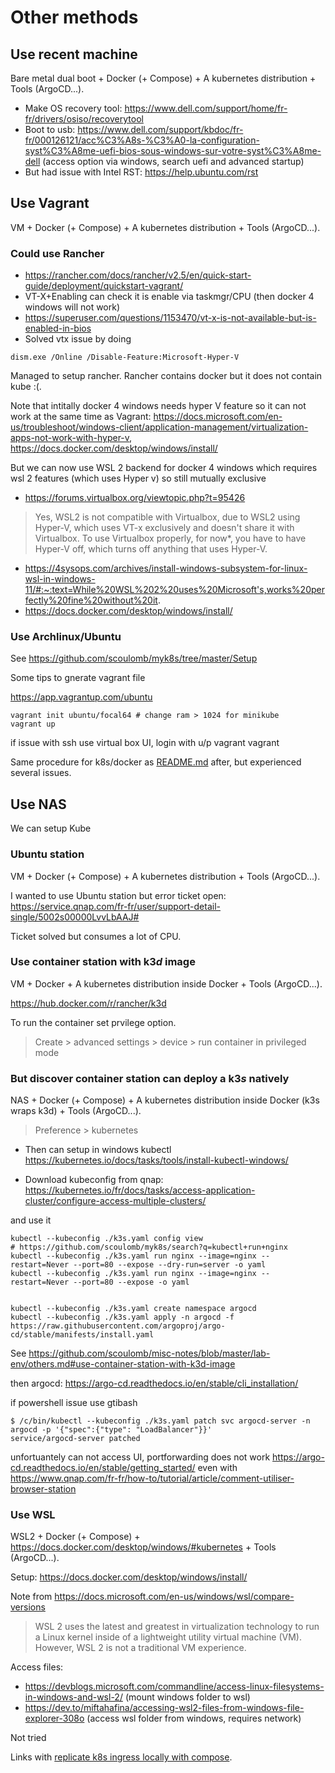 # Other methods

## Use recent machine

Bare metal dual boot + Docker (+ Compose) + A kubernetes distribution + Tools (ArgoCD...).



- Make OS recovery tool: https://www.dell.com/support/home/fr-fr/drivers/osiso/recoverytool
- Boot to usb: https://www.dell.com/support/kbdoc/fr-fr/000126121/acc%C3%A8s-%C3%A0-la-configuration-syst%C3%A8me-uefi-bios-sous-windows-sur-votre-syst%C3%A8me-dell (access option via windows, search uefi and advanced startup)
- But had issue with Intel RST: https://help.ubuntu.com/rst


## Use Vagrant 

VM + Docker (+ Compose) + A kubernetes distribution + Tools (ArgoCD...).

### Could use Rancher

- https://rancher.com/docs/rancher/v2.5/en/quick-start-guide/deployment/quickstart-vagrant/
- VT-X+Enabling can check it is enable via taskmgr/CPU (then docker 4 windows will not work)
- https://superuser.com/questions/1153470/vt-x-is-not-available-but-is-enabled-in-bios
- Solved vtx issue by doing 

````
dism.exe /Online /Disable-Feature:Microsoft-Hyper-V
````

Managed to setup rancher.
Rancher contains docker but it does not contain kube :(.

Note that intitally docker 4 windows needs hyper V feature so it can not work at the same time as Vagrant: https://docs.microsoft.com/en-us/troubleshoot/windows-client/application-management/virtualization-apps-not-work-with-hyper-v, https://docs.docker.com/desktop/windows/install/

But we can now use WSL 2 backend for docker 4 windows which requires wsl 2 features (which uses Hyper v) so still mutually exclusive
- https://forums.virtualbox.org/viewtopic.php?t=95426
> Yes, WSL2 is not compatible with Virtualbox, due to WSL2 using Hyper-V, which uses VT-x exclusively and doesn't share it with Virtualbox. To use Virtualbox properly, for now*, you have to have Hyper-V off, which turns off anything that uses Hyper-V.
- https://4sysops.com/archives/install-windows-subsystem-for-linux-wsl-in-windows-11/#:~:text=While%20WSL%202%20uses%20Microsoft's,works%20perfectly%20fine%20without%20it.
- https://docs.docker.com/desktop/windows/install/



### Use Archlinux/Ubuntu 

See https://github.com/scoulomb/myk8s/tree/master/Setup

Some tips to gnerate vagrant file

https://app.vagrantup.com/ubuntu

````
vagrant init ubuntu/focal64 # change ram > 1024 for minikube
vagrant up
````

if issue with ssh use virtual box UI, login with u/p vagrant vagrant

Same procedure for k8s/docker as [README.md](./README.md) after, but experienced several issues.


## Use NAS

We can setup Kube 

### Ubuntu station 

VM + Docker (+ Compose) + A kubernetes distribution + Tools (ArgoCD...).

I wanted to use Ubuntu station but error ticket open: https://service.qnap.com/fr-fr/user/support-detail-single/5002s00000LvvLbAAJ#

Ticket solved but consumes a lot of CPU.

### Use container station with k3*d* image 


VM + Docker + A kubernetes distribution inside Docker + Tools (ArgoCD...).

https://hub.docker.com/r/rancher/k3d

To run the container set prvilege option.
> Create > advanced settings > device > run container in privileged mode 

### But discover container station can deploy a k3*s* natively

NAS + Docker (+ Compose) + A kubernetes distribution inside Docker (k3s wraps k3d) + Tools (ArgoCD...).

> Preference > kubernetes

- Then can setup in windows kubectl
https://kubernetes.io/docs/tasks/tools/install-kubectl-windows/

- Download kubeconfig from qnap: https://kubernetes.io/fr/docs/tasks/access-application-cluster/configure-access-multiple-clusters/

and use it

````
kubectl --kubeconfig ./k3s.yaml config view
# https://github.com/scoulomb/myk8s/search?q=kubectl+run+nginx
kubectl --kubeconfig ./k3s.yaml run nginx --image=nginx --restart=Never --port=80 --expose --dry-run=server -o yaml
kubectl --kubeconfig ./k3s.yaml run nginx --image=nginx --restart=Never --port=80 --expose -o yaml
  
  
kubectl --kubeconfig ./k3s.yaml create namespace argocd
kubectl --kubeconfig ./k3s.yaml apply -n argocd -f https://raw.githubusercontent.com/argoproj/argo-cd/stable/manifests/install.yaml
````

See https://github.com/scoulomb/misc-notes/blob/master/lab-env/others.md#use-container-station-with-k3d-image 
<!-- disconnect corp vpn -->
  

  
then argocd: https://argo-cd.readthedocs.io/en/stable/cli_installation/

if powershell issue use gtibash

````
$ /c/bin/kubectl --kubeconfig ./k3s.yaml patch svc argocd-server -n argocd -p '{"spec":{"type": "LoadBalancer"}}'
service/argocd-server patched
````

unfortuantely can not access UI, portforwarding does not work
https://argo-cd.readthedocs.io/en/stable/getting_started/
even with 
https://www.qnap.com/fr-fr/how-to/tutorial/article/comment-utiliser-browser-station


### Use WSL

WSL2 + Docker (+ Compose) + https://docs.docker.com/desktop/windows/#kubernetes + Tools (ArgoCD...).

Setup: https://docs.docker.com/desktop/windows/install/

<!-- 
Already used this for git secret project and faced dns issue here corp solved with 8.8.8.8 DNS: https://github.com/scoulomb/misc-notes/blob/master/github-security/README.md -->

Note from https://docs.microsoft.com/en-us/windows/wsl/compare-versions
> WSL 2 uses the latest and greatest in virtualization technology to run a Linux kernel inside of a lightweight utility virtual machine (VM). However, WSL 2 is not a traditional VM experience.

Access files:
- https://devblogs.microsoft.com/commandline/access-linux-filesystems-in-windows-and-wsl-2/ (mount windows folder to wsl)
- https://dev.to/miftahafina/accessing-wsl2-files-from-windows-file-explorer-308o (access wsl folder from windows, requires network)



Not tried


Links with [replicate k8s ingress locally with compose](../replicate-k8s-ingress-locally-with-compose/README.md#k3s).
